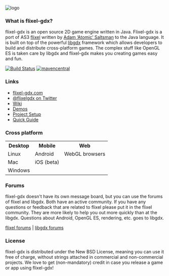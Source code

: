 ![logo](https://i.imgur.com/IPkTFuN.gif)

### What is flixel-gdx?
flixel-gdx is an open source 2D game engine written in Java. Flixel-gdx is a port of AS3 [flixel](http://flixel.org) written by [Adam ‘Atomic’ Saltsman](http://adamatomic.com/) to the Java language. It is built on top of the powerful [libgdx](http://libgdx.badlogicgames.com/) framework which allows developers to build and distribute cross-platform games. The complex stuff like OpenGL ES is taken care by libgdx and flixel-gdx makes you creating games easy and fun.

[![Build Status](https://img.shields.io/travis/born2snipe/flixel-gdx/master.svg?logo=travis&style=flat-square)](https://travis-ci.org/born2snipe/flixel-gdx)
[![mavencentral](https://img.shields.io/maven-central/v/com.github.born2sninpe/flixel-gdx-core.svg?colorB=blue&style=flat-square)](https://search.maven.org/search?q=g:com.github.born2snipe%20AND%20a:flixel-gdx-core&core=gav)

### Links
-	[flixel-gdx.com](http://flixel-gdx.com 'flixel-gdx homepage')
-	[@flixelgdx on Twitter](http://twitter.com/flixelgdx)
-	[Wiki](https://github.com/flixel-gdx/flixel-gdx/wiki)
-	[Demos](https://github.com/flixel-gdx/flixel-gdx-examples)
-	[Project Setup](https://github.com/flixel-gdx/flixel-gdx/wiki/Project-Setup)
-	[Quick Guide](https://github.com/flixel-gdx/flixel-gdx/wiki/Quick-Guide)

### Cross platform
<table>
    <tr>
    	<th>Desktop</th>
    	<th>Mobile</th>
        <th>Web</th>
    </tr>
    <tr>
    	<td>Linux</td>
        <td>Android</td>
        <td>WebGL browsers</td>
    </tr>
    <tr>
    	<td>Mac</td>
        <td>iOS (beta)</td>
        <td></td>
    </tr>
    <tr>
    	<td>Windows</td>
        <td></td>
        <td></td>
    </tr>
</table>

### Forums
flixel-gdx doesn't have its own message board, but you can use the forums of flixel and libgdx. Both have an active community. If you have any questions or feedback that are related to flixel please put it in the flixel community. They are more likely to help you out more quickly than at the libgdx. Questions about Android, OpenGL ES, rendering, etc. goes to libgdx.

[flixel forums](http://forums.flixel.org) | [libgdx forums](http://www.badlogicgames.com/forum)

### License
flixel-gdx is distributed under the New BSD License, meaning you can use it free of charge, without strings attached in commercial and non-commercial projects. We love to get (non-mandatory) credit in case you release a game or app using flixel-gdx!
